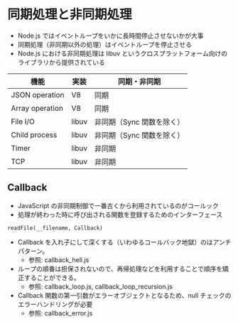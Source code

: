 # 同期処理と非同期処理

- Node.js ではイベントループをいかに長時間停止させないかが大事
- 同期処理（非同期以外の処理）はイベントループを停止させる
- Node.js における非同期処理は libuv というクロスプラットフォーム向けのライブラリから提供されている

| 機能            | 実装  | 同期・非同期              |
| --------------- | ----- | ------------------------- |
| JSON operation  | V8    | 同期                      |
| Array operation | V8    | 同期                      |
| File I/O        | libuv | 非同期（Sync 関数を除く） |
| Child process   | libuv | 非同期（Sync 関数を除く） |
| Timer           | libuv | 非同期                    |
| TCP             | libuv | 非同期                    |

## Callback

- JavaScript の非同期制御で一番古くから利用されているのがコールック
- 処理が終わった時に呼び出される関数を登録するためのインターフェース

```
readFile(__filename, Callback)
```

- Callback を入れ子にして深くする（いわゆるコールバック地獄）のはアンチパターン。
  - 参照: callback_hell.js
- ループの順番は担保されないので、再帰処理などを利用することで順序を矯正することができる。
  - 参照: callback_loop.js, callback_loop_recursion.js
- Callback 関数の第一引数がエラーオブジェクトとなるため、null チェックのエラーハンドリングが必要
  - 参照: callback_error.js
